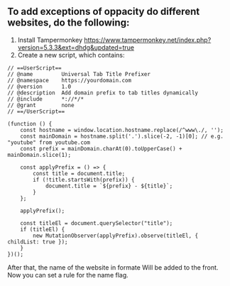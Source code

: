 ## To add exceptions of oppacity do different websites, do the following:
1. Install Tampermonkey
https://www.tampermonkey.net/index.php?version=5.3.3&ext=dhdg&updated=true
2. Create a new script, which contains:
```
// ==UserScript==
// @name         Universal Tab Title Prefixer
// @namespace    https://yourdomain.com
// @version      1.0
// @description  Add domain prefix to tab titles dynamically
// @include      *://*/*
// @grant        none
// ==/UserScript==

(function () {
    const hostname = window.location.hostname.replace(/^www\./, '');
    const mainDomain = hostname.split('.').slice(-2, -1)[0]; // e.g. "youtube" from youtube.com
    const prefix = mainDomain.charAt(0).toUpperCase() + mainDomain.slice(1);

    const applyPrefix = () => {
        const title = document.title;
        if (!title.startsWith(prefix)) {
            document.title = `${prefix} - ${title}`;
        }
    };

    applyPrefix();

    const titleEl = document.querySelector("title");
    if (titleEl) {
        new MutationObserver(applyPrefix).observe(titleEl, { childList: true });
    }
})();
```
After that, the name of the website in formate <Name> Will be added to the front. Now you can set a rule for the name flag.
